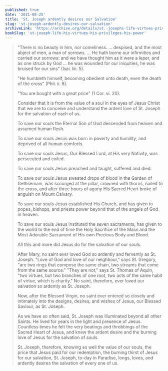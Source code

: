 ```yaml
---
published: true
date: '2021-08-25'
title: 'St. Joseph ardently desires our Salvation'
slug: 'st-joseph-ardently-desires-our-salvation'
archiveLink: 'https://archive.org/details/st.-josephs-life-virtues-privileges-power/page/344?view=theater'
bookSlug: 'st-joseph-life-his-virtues-his-privileges-his-power'
---
```


> "There is no beauty in him, nor comeliness. ... despised, and the most abject of men, a man of sorrows. ... He hath borne our infirmities and carried our sorrows: and we have thought him as it were a leper, and as one struck by God ... he was wounded for our iniquities, he was bruised for our sins" (Isai. liii. 5).
>
> "He humbleth himself, becoming obedient unto death, even the death of the cross" (Phil. ii. 8).
>
> "You are bought with a great price" (1 Cor. vi. 20).
>
> Consider that it is from the value of a soul in the eyes of Jesus Christ that we are to conceive and understand the ardent love of St. Joseph for the salvation of each of us.
>
> To save our souls the Eternal Son of God descended from heaven and assumed human flesh.
>
> To save our souls Jesus was born in poverty and humility, and deprived of all human comforts.
>
> To save our souls Jesus, Our Blessed Lord, at His very Nativity, was persecuted and exiled.
>
> To save our souls Jesus preached and taught, suffered and died.
>
> To save our souls Jesus sweated drops of blood in the Garden of Gethsemani, was scourged at the pillar, crowned with thorns, nailed to the cross, and after three hours of agony His Sacred Heart broke of anguish on Mount Calvary.
>
> To save our souls Jesus established His Church, and has given to popes, bishops, and priests power beyond that of the angels of God in heaven.
>
> To save our souls Jesus instituted the seven sacraments, has given to the world to the end of time the Holy Sacrifice of the Mass and the Most Adorable Sacrament of His own Precious Body and Blood.
>
> All this and more did Jesus do for the salvation of our souls.
>
> After Mary, no saint ever loved God so ardently and fervently as St. Joseph. "Love of God and love of our neighbour," says St. Gregory, "are two rings that compose the same chain, two streams that come from the same source." "They are not," says St. Thomas of Aquin, "two virtues, but two branches of one root, two acts of the same habit of virtue, which is charity." No saint, therefore, ever loved our salvation so ardently as St. Joseph.
>
> Now, after the Blessed Virgin, no saint ever entered so closely and intimately into the designs, desires, and wishes of Jesus, our Blessed Saviour, as St. Joseph.
>
> As we have so often said, St. Joseph was illuminated beyond all other Saints. He lived for years in the light and presence of Jesus. Countless times he felt the very beatings and throbbings of the Sacred Heart of Jesus, and knew the ardent desire and the burning love of Jesus for the salvation of souls.
>
> St. Joseph, therefore, knowing so well the value of our souls, the price that Jesus paid for our redemption, the burning thirst of Jesus for our salvation, St. Joseph, to-day in Paradise, longs, loves, and ardently desires the salvation of every one of us.